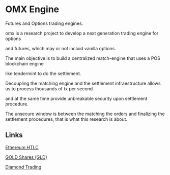 # OMX Engine
Futures and Options trading engines.

omx is a research project to develop a next generation trading engine for options

and futures, which may or not incluid vanilla options.

The main objective is to build a centralized match-engine that uses a POS blockchain engine

like tendermint to do the settlement.

Decoupling the matching engine and the settlement infraestructure allows us to process thousands of tx per second

and at the same time provide unbreakable security upon settlement procedure.

The unsecure window is between the matching the orders and finalizing the settlement procedures, that is what this research is about.

## Links

[Ethereum HTLC](https://github.com/chatch/hashed-timelock-contract-ethereum)

[GOLD Shares (GLD)](http://www.spdrgoldshares.com/media/GLD/file/Introduction_to_SPDR_Gold_Shares.pdf)

[Diamond Trading](http://www.idexonline.com/)
